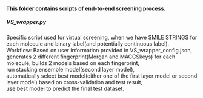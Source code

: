 #### This folder contains scripts of end-to-end screening process.

##### VS_wrapper.py
Specific script used for virtual screening, when we have SMILE STRINGS for each
molecule and binary label(and potentially continuous label).  
Workflow: Based on user information provided in VS_wrapper_config.json,
generates 2 different fingerprint(Morgan and MACCSkeys) for each molecule,
builds 2 models based on each fingerprint,  
run stacking ensemble model(second layer model),  
automatically select best model(either one of the first layer model or second
  layer model) based on cross-validation and test result,  
use best model to predict the final test dataset.
